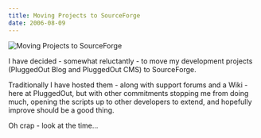 ```yaml
---
title: Moving Projects to SourceForge
date: 2006-08-09
---
```


![Moving Projects to SourceForge](https://source.unsplash.com/s9CC2SKySJM/1600x900)

I have decided - somewhat reluctantly - to move my development projects (PluggedOut Blog and PluggedOut CMS) to SourceForge.

Traditionally I have hosted them - along with support forums and a Wiki - here at PluggedOut, but with other commitments stopping me from doing much, opening the scripts up to other developers to extend, and hopefully improve should be a good thing.

Oh crap - look at the time...